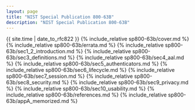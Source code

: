 ```yaml
---
layout: page
title: "NIST Special Publication 800-63B"
description: "NIST Special Publication 800-63B"
---
```


{{ site.time | date_to_rfc822 }}
{% include_relative sp800-63b/cover.md %}
{% include_relative sp800-63b/errata.md %}
{% include_relative sp800-63b/sec1_2_introduction.md %}
{% include_relative sp800-63b/sec3_definitions.md %}
{% include_relative sp800-63b/sec4_aal.md %}
{% include_relative sp800-63b/sec5_authenticators.md %}
{% include_relative sp800-63b/sec6_lifecycle.md %}
{% include_relative sp800-63b/sec7_session.md %}
{% include_relative sp800-63b/sec8_security.md %}
{% include_relative sp800-63b/sec9_privacy.md %}
{% include_relative sp800-63b/sec10_usability.md %}
{% include_relative sp800-63b/references.md %}
{% include_relative sp800-63b/appA_memorized.md %}
